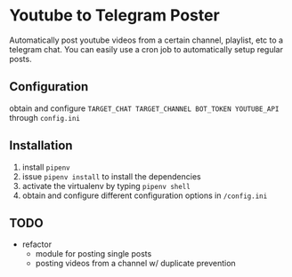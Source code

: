 # Youtube to Telegram Poster
Automatically post youtube videos from a certain channel, playlist, etc to a telegram chat. You can easily use a cron job to automatically setup regular posts.

## Configuration
obtain and configure `TARGET_CHAT TARGET_CHANNEL BOT_TOKEN YOUTUBE_API` through `config.ini`

## Installation
1. install `pipenv`
2. issue `pipenv install` to install the dependencies
3. activate the virtualenv by typing `pipenv shell`
4. obtain and configure different configuration options in `/config.ini`


## TODO
- refactor
  - module for posting single posts
  - posting videos from a channel w/ duplicate prevention

